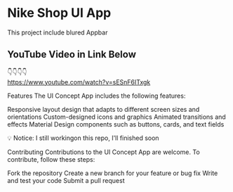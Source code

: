 # Nike Shop UI App

This project include blured Appbar

## YouTube Video in Link Below

👇👇👇👇 </br>
https://www.youtube.com/watch?v=sESnF6ITxgk

Features
The UI Concept App includes the following features:

Responsive layout design that adapts to different screen sizes and orientations
Custom-designed icons and graphics
Animated transitions and effects
Material Design components such as buttons, cards, and text fields

💡 Notice: I still workingon this repo, I'll finished soon

Contributing
Contributions to the UI Concept App are welcome. To contribute, follow these steps:

Fork the repository
Create a new branch for your feature or bug fix
Write and test your code
Submit a pull request

